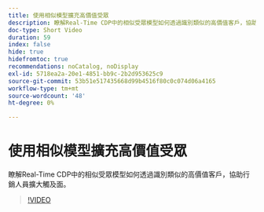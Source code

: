 ```yaml
---
title: 使用相似模型擴充高價值受眾
description: 瞭解Real-Time CDP中的相似受眾模型如何透過識別類似的高價值客戶，協助行銷人員擴大觸及面。
doc-type: Short Video
duration: 59
index: false
hide: true
hidefromtoc: true
recommendations: noCatalog, noDisplay
exl-id: 5718ea2a-20e1-4851-bb9c-2b2d953625c9
source-git-commit: 53b51e517435668d99b4516f80c0c074d06a4165
workflow-type: tm+mt
source-wordcount: '48'
ht-degree: 0%

---
```


# 使用相似模型擴充高價值受眾

瞭解Real-Time CDP中的相似受眾模型如何透過識別類似的高價值客戶，協助行銷人員擴大觸及面。

<!-- 82_OS512_3442427_58_expanding-highvalue-audiences-with-lookalike-models -->
>[!VIDEO](https://video.tv.adobe.com/v/3458190/?learn=on&enablevpops=true)
